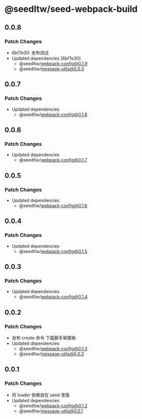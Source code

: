 # @seedltw/seed-webpack-build

## 0.0.8

### Patch Changes

- 6bf7e30: 发布测试
- Updated dependencies [6bf7e30]
  - @seedltw/webpack-config@0.1.9
  - @seedltw/message-utils@0.0.3

## 0.0.7

### Patch Changes

- Updated dependencies
  - @seedltw/webpack-config@0.1.8

## 0.0.6

### Patch Changes

- Updated dependencies
  - @seedltw/webpack-config@0.1.7

## 0.0.5

### Patch Changes

- Updated dependencies
  - @seedltw/webpack-config@0.1.6

## 0.0.4

### Patch Changes

- Updated dependencies
  - @seedltw/webpack-config@0.1.5

## 0.0.3

### Patch Changes

- Updated dependencies
  - @seedltw/webpack-config@0.1.4

## 0.0.2

### Patch Changes

- 发布 create 命令 下载脚手架模板
- Updated dependencies
  - @seedltw/webpack-config@0.1.3
  - @seedltw/message-utils@0.0.2

## 0.0.1

### Patch Changes

- 将 loader 依赖放在 seed 里面
- Updated dependencies
  - @seedltw/webpack-config@0.1.2
  - @seedltw/message-utils@0.0.1
